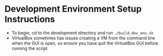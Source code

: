# Development Environment Setup Instructions

- To begin, cd to the development directory and run `./build_dev_env.sh`
- VirtualBox sometimes has issues creating a VM from the command line when the GUI is open, so ensure you have quit the VirtualBox GUI before running the script
